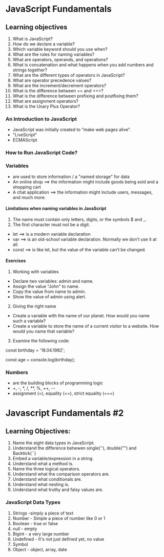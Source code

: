 # JavaScript Fundamentals

## Learning objectives

1. What is JavaScript?
2. How do we declare a variable?
3. Which variable keyword should you use when?
4. What are the rules for naming variables?
5. What are operators, operands, and operations?
6. What is concatenation and what happens when you add numbers and strings together?
7. What are the different types of operators in JavaScript?
8. What are operator precedence values?
9. What are the increment/decrement operators?
10. What is the difference between == and ===?
11. What is the difference between prefixing and postfixing them?
12. What are assignment operators?
13. What is the Unary Plus Operator?

### An Introduction to JavaScript

- JavaScript was initially created to “make web pages alive”.
- "LiveScript"
- ECMAScript

### How to Run JavaScript Code?

### Variables

- are used to store information / a "named storage" for data
- An online shop ==> the information might include goods being sold and a shopping cart
- A chat application ==> the information might include users, messages, and much more.

#### Limitations when naming variables in JavaScript

1. The name must contain only letters, digits, or the symbols $ and \_.
2. The first character must not be a digit.

- let ==> is a modern variable declaration
- var ==> is an old-school variable declaration. Normally we don’t use it at all.
- const ==> is like let, but the value of the variable can’t be changed.

#### Exercises

1. Working with variables

- Declare two variables: admin and name.
- Assign the value "John" to name.
- Copy the value from name to admin.
- Show the value of admin using alert.

2. Giving the right name

- Create a variable with the name of our planet. How would you name such a variable?
- Create a variable to store the name of a current visitor to a website. How would you name that variable?

3. Examine the following code:

const birthday = '18.04.1982';

const age = console.log(birthday);

### Numbers

- are the building blocks of programming logic
- +, -, \*, /, \*\*, %, ++, --
- assignment (=), equality (==), strict equality (===)


# Javascript Fundamentals #2

## Learning Objectives:
1. Name the eight data types in JavaScript.
2. Understand the difference betwwen single(''), double("") and Backtick(``)
3. Embed a variable/expression in a string.
4. Understand what a method is.
5. Name the three logical operators.
6. Understand what the comparison operators are.
7. Understand what conditionals are.
8. Understand what nesting is.
9. Understand what truthy and falsy values are.

### JavaScript Data Types
1. Strings -simply a piece of text
2. Number - Simple a piece of number like 0 or 1
3. Boolean - true or false
4. null - empty
5. Bigint - a very large number
6. Undefined - It's not just defined yet, no value
7. Symbol 
8. Object - object, array, date